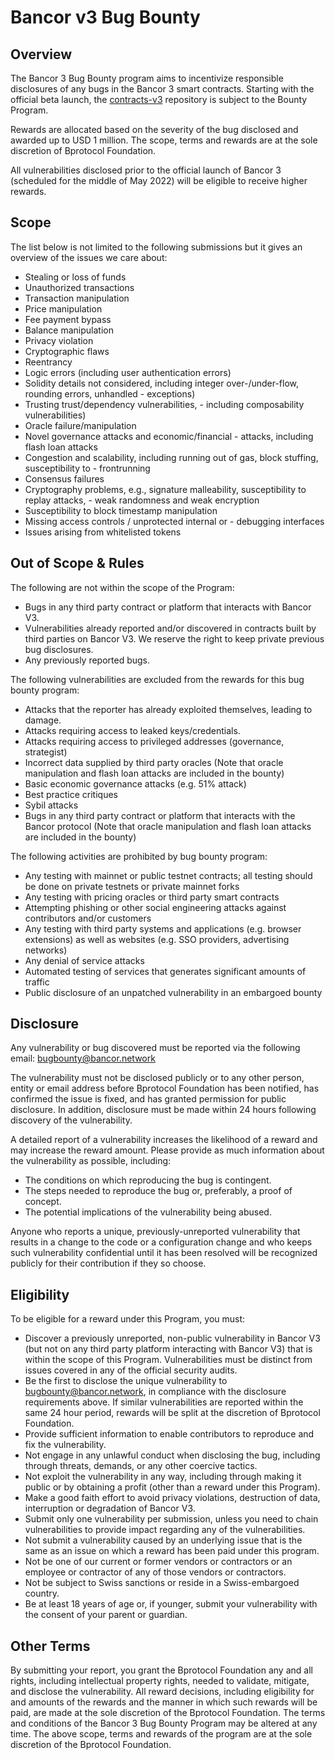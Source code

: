 ﻿# Bancor v3 Bug Bounty

## Overview
The Bancor 3 Bug Bounty program aims to incentivize responsible disclosures of any bugs in the Bancor 3 smart contracts. Starting with the official beta launch, the [contracts-v3](https://github.com/bancorprotocol/contracts-v3) repository is subject to the Bounty Program.

Rewards are allocated based on the severity of the bug disclosed and awarded up to USD 1 million. The scope, terms and rewards are at the sole discretion of Bprotocol Foundation.

All vulnerabilities disclosed prior to the official launch of Bancor 3 (scheduled for the middle of May 2022) will be eligible to receive higher rewards.

## Scope
The list below is not limited to the following submissions but it gives an overview of the issues we care about:
- Stealing or loss of funds
- Unauthorized transactions
- Transaction manipulation
- Price manipulation
- Fee payment bypass
- Balance manipulation
- Privacy violation
- Cryptographic flaws
- Reentrancy
- Logic errors (including user authentication errors)
- Solidity details not considered, including integer over-/under-flow, rounding errors, unhandled - exceptions)
- Trusting trust/dependency vulnerabilities, - including composability vulnerabilities)
- Oracle failure/manipulation
- Novel governance attacks and economic/financial - attacks, including flash loan attacks
- Congestion and scalability, including running out of gas, block stuffing, susceptibility to - frontrunning
- Consensus failures
- Cryptography problems, e.g., signature malleability, susceptibility to replay attacks, - weak randomness and weak encryption
- Susceptibility to block timestamp manipulation
- Missing access controls / unprotected internal or - debugging interfaces
- Issues arising from whitelisted tokens

## Out of Scope & Rules
The following are not within the scope of the Program:
- Bugs in any third party contract or platform that interacts with Bancor V3.
- Vulnerabilities already reported and/or discovered in contracts built by third parties on Bancor V3. We reserve the right to keep private previous bug disclosures.
- Any previously reported bugs.

The following vulnerabilities are excluded from the rewards for this bug bounty program:
- Attacks that the reporter has already exploited themselves, leading to damage.
- Attacks requiring access to leaked keys/credentials.
- Attacks requiring access to privileged addresses (governance, strategist)
- Incorrect data supplied by third party oracles (Note that oracle manipulation and flash loan attacks are included in the bounty)
- Basic economic governance attacks (e.g. 51% attack)
- Best practice critiques
- Sybil attacks
- Bugs in any third party contract or platform that interacts with the Bancor protocol (Note that oracle manipulation and flash loan attacks are included in the bounty)

The following activities are prohibited by bug bounty program:
- Any testing with mainnet or public testnet contracts; all testing should be done on private testnets or private mainnet forks
- Any testing with pricing oracles or third party smart contracts
- Attempting phishing or other social engineering attacks against contributors and/or customers
- Any testing with third party systems and applications (e.g. browser extensions) as well as websites (e.g. SSO providers, advertising networks)
- Any denial of service attacks
- Automated testing of services that generates significant amounts of traffic
- Public disclosure of an unpatched vulnerability in an embargoed bounty

## Disclosure
Any vulnerability or bug discovered must be reported via the following email: bugbounty@bancor.network

The vulnerability must not be disclosed publicly or to any other person, entity or email address before Bprotocol Foundation has been notified, has confirmed the issue is fixed, and has granted permission for public disclosure. In addition, disclosure must be made within 24 hours following discovery of the vulnerability.

A detailed report of a vulnerability increases the likelihood of a reward and may increase the reward amount. Please provide as much information about the vulnerability as possible, including:
- The conditions on which reproducing the bug is contingent.
- The steps needed to reproduce the bug or, preferably, a proof of concept.
- The potential implications of the vulnerability being abused.

Anyone who reports a unique, previously-unreported vulnerability that results in a change to the code or a configuration change and who keeps such vulnerability confidential until it has been resolved will be recognized publicly for their contribution if they so choose.

## Eligibility
To be eligible for a reward under this Program, you must:
- Discover a previously unreported, non-public vulnerability in Bancor V3 (but not on any third party platform interacting with Bancor V3) that is within the scope of this Program. Vulnerabilities must be distinct from issues covered in any of the official security audits.
- Be the first to disclose the unique vulnerability to bugbounty@bancor.network, in compliance with the disclosure requirements above. If similar vulnerabilities are reported within the same 24 hour period, rewards will be split at the discretion of Bprotocol Foundation.
- Provide sufficient information to enable contributors to reproduce and fix the vulnerability.
- Not engage in any unlawful conduct when disclosing the bug, including through threats, demands, or any other coercive tactics.
- Not exploit the vulnerability in any way, including through making it public or by obtaining a profit (other than a reward under this Program).
- Make a good faith effort to avoid privacy violations, destruction of data, interruption or degradation of Bancor V3.
- Submit only one vulnerability per submission, unless you need to chain vulnerabilities to provide impact regarding any of the vulnerabilities.
- Not submit a vulnerability caused by an underlying issue that is the same as an issue on which a reward has been paid under this program.
- Not be one of our current or former vendors or contractors or an employee or contractor of any of those vendors or contractors.
- Not be subject to Swiss sanctions or reside in a Swiss-embargoed country.
- Be at least 18 years of age or, if younger, submit your vulnerability with the consent of your parent or guardian.

## Other Terms
By submitting your report, you grant the Bprotocol Foundation any and all rights, including intellectual property rights, needed to validate, mitigate, and disclose the vulnerability. All reward decisions, including eligibility for and amounts of the rewards and the manner in which such rewards will be paid, are made at the sole discretion of the Bprotocol Foundation. The terms and conditions of the Bancor 3 Bug Bounty Program may be altered at any time. The above scope, terms and rewards of the program are at the sole discretion of the Bprotocol Foundation.

